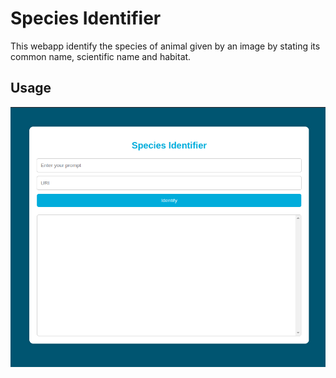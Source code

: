 # Species Identifier
This webapp identify the species of animal given by an image by stating its common name, scientific name and habitat.
## Usage
![Demo image](https://github.com/Hoai1278/Species-Identifier/blob/main/readme%20materials/Demo%20image)
